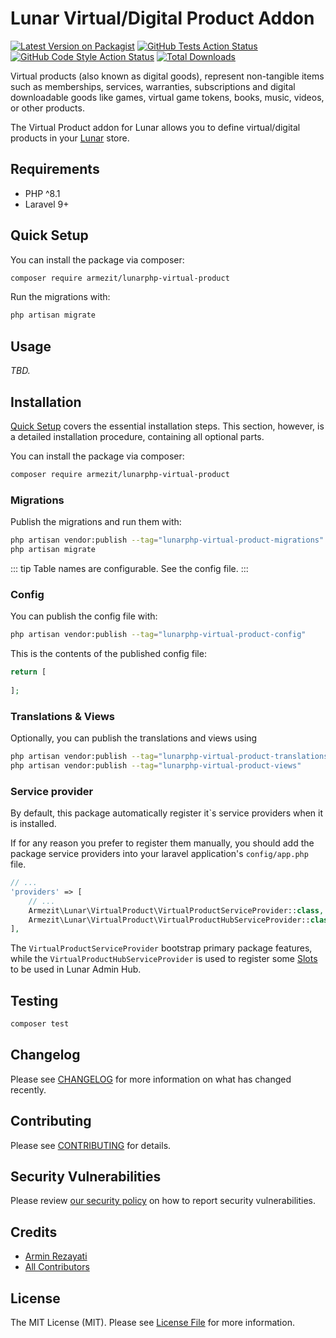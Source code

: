 # Lunar Virtual/Digital Product Addon

[![Latest Version on Packagist](https://img.shields.io/packagist/v/armezit/lunarphp-virtual-product.svg?style=flat-square)](https://packagist.org/packages/armezit/lunarphp-virtual-product)
[![GitHub Tests Action Status](https://img.shields.io/github/actions/workflow/status/armezit/lunarphp-virtual-product/run-tests.yml?branch=main&label=tests)](https://github.com/armezit/lunarphp-virtual-product/actions?query=workflow%3Arun-tests+branch%3Amain)
[![GitHub Code Style Action Status](https://img.shields.io/github/actions/workflow/status/armezit/lunarphp-virtual-product/fix-php-code-style-issues.yml?branch=main&label=code%20style)](https://github.com/armezit/lunarphp-virtual-product/actions?query=workflow%3A"Fix+PHP+code+style+issues"+branch%3Amain)
[![Total Downloads](https://img.shields.io/packagist/dt/armezit/lunarphp-virtual-product.svg?style=flat-square)](https://packagist.org/packages/armezit/lunarphp-virtual-product)

Virtual products (also known as digital goods), represent non-tangible items such as memberships, services, warranties, 
subscriptions and digital downloadable goods like games, virtual game tokens, books, music, videos, or other products.

The Virtual Product addon for Lunar allows you to define virtual/digital products in your
[Lunar](https://github.com/lunarphp/lunar) store.

## Requirements

- PHP ^8.1
- Laravel 9+

## Quick Setup

You can install the package via composer:

```bash
composer require armezit/lunarphp-virtual-product
```

Run the migrations with:

```bash
php artisan migrate
```

## Usage

_TBD._

## Installation

[Quick Setup](#quick-setup) covers the essential installation steps.
This section, however, is a detailed installation procedure,
containing all optional parts.

You can install the package via composer:

```bash
composer require armezit/lunarphp-virtual-product
```

### Migrations

Publish the migrations and run them with:

```bash
php artisan vendor:publish --tag="lunarphp-virtual-product-migrations"
php artisan migrate
```

::: tip Table names are configurable. See the config file. :::

### Config

You can publish the config file with:

```bash
php artisan vendor:publish --tag="lunarphp-virtual-product-config"
```

This is the contents of the published config file:

```php
return [
    
];
```

### Translations & Views

Optionally, you can publish the translations and views using

```bash
php artisan vendor:publish --tag="lunarphp-virtual-product-translations"
php artisan vendor:publish --tag="lunarphp-virtual-product-views"
```

### Service provider

By default, this package automatically register it\`s service providers when it is installed.

If for any reason you prefer to register them manually, you should add the package service providers
into your laravel application's `config/app.php` file.

```php
// ...
'providers' => [
    // ...
    Armezit\Lunar\VirtualProduct\VirtualProductServiceProvider::class,
    Armezit\Lunar\VirtualProduct\VirtualProductHubServiceProvider::class,
],
```

The `VirtualProductServiceProvider` bootstrap primary package features,
while the `VirtualProductHubServiceProvider` is used to register some
[Slots](https://docs.lunarphp.io/extending/admin-hub.html#slots) to be used in Lunar Admin Hub.

## Testing

```bash
composer test
```

## Changelog

Please see [CHANGELOG](CHANGELOG.md) for more information on what has changed recently.

## Contributing

Please see [CONTRIBUTING](https://github.com/armezit/.github/blob/main/CONTRIBUTING.md) for details.

## Security Vulnerabilities

Please review [our security policy](../../security/policy) on how to report security vulnerabilities.

## Credits

- [Armin Rezayati](https://github.com/armezit)
- [All Contributors](../../contributors)

## License

The MIT License (MIT). Please see [License File](LICENSE.md) for more information.
